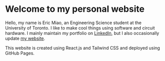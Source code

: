 # Welcome to my personal website
Hello, my name is Eric Miao, an Engineering Science student at the University of Toronto.
I like to make cool things using software and circuit hardware. 
I mainly maintain my portfolio on [LinkedIn](https://linkedin.com/in/ericmiao03/), but I  also  occasionally update [my website](https://MiaoE.github.io/).

This website is created using React.js and Tailwind CSS and deployed using GitHub Pages.
